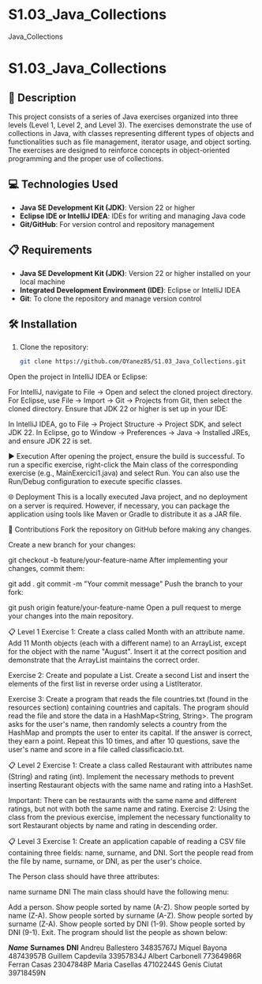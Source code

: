 # S1.03_Java_Collections
Java_Collections

# S1.03_Java_Collections

## 📄 Description

This project consists of a series of Java exercises organized into three levels (Level 1, Level 2, and Level 3). The exercises demonstrate the use of collections in Java, with classes representing different types of objects and functionalities such as file management, iterator usage, and object sorting. The exercises are designed to reinforce concepts in object-oriented programming and the proper use of collections.

## 💻 Technologies Used

- **Java SE Development Kit (JDK)**: Version 22 or higher
- **Eclipse IDE or IntelliJ IDEA**: IDEs for writing and managing Java code
- **Git/GitHub**: For version control and repository management

## 📋 Requirements

- **Java SE Development Kit (JDK)**: Version 22 or higher installed on your local machine
- **Integrated Development Environment (IDE)**: Eclipse or IntelliJ IDEA
- **Git**: To clone the repository and manage version control

## 🛠️ Installation

1. Clone the repository:
   ```bash
   git clone https://github.com/OYanez85/S1.03_Java_Collections.git
Open the project in IntelliJ IDEA or Eclipse:

For IntelliJ, navigate to File -> Open and select the cloned project directory.
For Eclipse, use File -> Import -> Git -> Projects from Git, then select the cloned directory.
Ensure that JDK 22 or higher is set up in your IDE:

In IntelliJ IDEA, go to File -> Project Structure -> Project SDK, and select JDK 22.
In Eclipse, go to Window -> Preferences -> Java -> Installed JREs, and ensure JDK 22 is set.

▶️ Execution
After opening the project, ensure the build is successful. To run a specific exercise, right-click the Main class of the corresponding exercise (e.g., MainExercici1.java) and select Run. You can also use the Run/Debug configuration to execute specific classes.

🌐 Deployment
This is a locally executed Java project, and no deployment on a server is required. However, if necessary, you can package the application using tools like Maven or Gradle to distribute it as a JAR file.

🤝 Contributions
Fork the repository on GitHub before making any changes.

Create a new branch for your changes:

git checkout -b feature/your-feature-name
After implementing your changes, commit them:

git add .
git commit -m "Your commit message"
Push the branch to your fork:

git push origin feature/your-feature-name
Open a pull request to merge your changes into the main repository.

📋 Level 1
Exercise 1: Create a class called Month with an attribute name. Add 11 Month objects (each with a different name) to an ArrayList, except for the object with the name "August". Insert it at the correct position and demonstrate that the ArrayList maintains the correct order.

Exercise 2: Create and populate a List<Integer>. Create a second List<Integer> and insert the elements of the first list in reverse order using a ListIterator.

Exercise 3: Create a program that reads the file countries.txt (found in the resources section) containing countries and capitals. The program should read the file and store the data in a HashMap<String, String>. The program asks for the user's name, then randomly selects a country from the HashMap and prompts the user to enter its capital. If the answer is correct, they earn a point. Repeat this 10 times, and after 10 questions, save the user's name and score in a file called classificacio.txt.

📋 Level 2
Exercise 1: Create a class called Restaurant with attributes name (String) and rating (int). Implement the necessary methods to prevent inserting Restaurant objects with the same name and rating into a HashSet.

Important: There can be restaurants with the same name and different ratings, but not with both the same name and rating.
Exercise 2: Using the class from the previous exercise, implement the necessary functionality to sort Restaurant objects by name and rating in descending order.

📋 Level 3
Exercise 1: Create an application capable of reading a CSV file containing three fields: name, surname, and DNI. Sort the people read from the file by name, surname, or DNI, as per the user's choice.

The Person class should have three attributes:

name
surname
DNI
The main class should have the following menu:

Add a person.
Show people sorted by name (A-Z).
Show people sorted by name (Z-A).
Show people sorted by surname (A-Z).
Show people sorted by surname (Z-A).
Show people sorted by DNI (1-9).
Show people sorted by DNI (9-1).
Exit.
The program should list the people as shown below:

___Name___ ____Surnames____ ____DNI____
Andreu          Ballestero         34835767J
Miquel          Bayona             48743957B
Guillem         Capdevila          33957834J
Albert          Carbonell          77364986R
Ferran          Casas              23047848P
Maria           Casellas           47102244S
Genis           Ciutat             39718459N